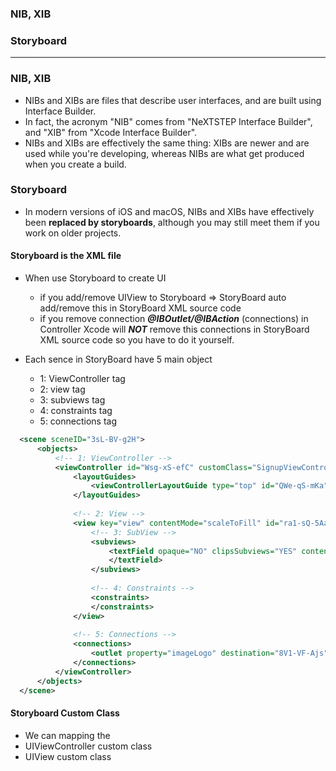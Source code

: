 ### NIB, XIB
### Storyboard

--------------------------
### NIB, XIB
 - NIBs and XIBs are files that describe user interfaces, and are built using Interface Builder.
 - In fact, the acronym "NIB" comes from "NeXTSTEP Interface Builder", and "XIB" from "Xcode Interface Builder".
 - NIBs and XIBs are effectively the same thing: XIBs are newer and are used while you're developing, whereas NIBs are what get produced when you create a build.
 
### Storyboard
 - In modern versions of iOS and macOS, NIBs and XIBs have effectively been **replaced by storyboards**, although you may still meet them if you work on older projects.
 
#### Storyboard is the XML file
 - When use Storyboard to create UI
   - if you add/remove UIView to Storyboard => StoryBoard auto add/remove this in StoryBoard XML source code
   - if you remove connection ***@IBOutlet/@IBAction*** (connections) in Controller Xcode will ***NOT*** remove this connections in  StoryBoard XML source code so you have to do it yourself.
 
 - Each sence in StoryBoard have 5 main object
   - 1: ViewController tag
   - 2: view tag
   - 3: subviews tag
   - 4: constraints tag
   - 5: connections tag
   
 ```xml
   <scene sceneID="3sL-BV-g2H">
       <objects>
           <!-- 1: ViewController -->
           <viewController id="Wsg-xS-efC" customClass="SignupViewController" customModule="FujiSDK">
               <layoutGuides>
                   <viewControllerLayoutGuide type="top" id="QWe-qS-mKa"/>
               </layoutGuides>
               
               <!-- 2: View -->
               <view key="view" contentMode="scaleToFill" id="ra1-sQ-5Aa">
                   <!-- 3: SubView -->
                   <subviews>
                       <textField opaque="NO" clipsSubviews="YES" contentMode="scaleToFill" >
                       </textField>
                   </subviews>
                   
                   <!-- 4: Constraints -->
                   <constraints>
                   </constraints>
               </view>
               
               <!-- 5: Connections -->
               <connections>
                   <outlet property="imageLogo" destination="8V1-VF-Ajs" id="aFM-Zy-g4j"/>
               </connections>
           </viewController>
       </objects>
   </scene>
 ```
 
#### Storyboard Custom Class
 - We can mapping the 
 - UIViewController custom class
 - UIView custom class
